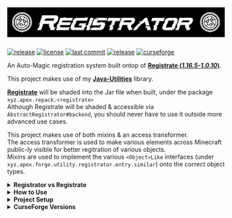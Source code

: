 # ![Registrator](./src/main/resources/banner.png)
[![release](https://github.com/ApexModder/Registrator/actions/workflows/release.yml/badge.svg)](https://github.com/ApexModder/Registrator/actions/workflows/release.yml)
[![license](https://img.shields.io/github/license/ApexModder/Registrator)](https://github.com/ApexModder/Registrator/blob/master/LICENSE)
[![last commit](https://img.shields.io/github/last-commit/ApexModder/Registrator)](https://github.com/ApexModder/Registrator/)
[![release](https://img.shields.io/github/v/release/ApexModder/Registrator)](https://github.com/ApexModder/Registrator/releases)
[![curseforge](https://cf.way2muchnoise.eu/versions/550146.svg)](https://www.curseforge.com/minecraft/mc-mods/registrator)

An Auto-Magic registration system built ontop of [**Registrate (_1.16.5-1.0.10_)**](https://github.com/tterrag1098/Registrate/tree/1.16).

This project makes use of my [**Java-Utilities**](https://github.com/ApexModder/JavaUtilities) library.

[**Registrate**](https://github.com/tterrag1098/Registrate/tree/1.16) will be shaded into the Jar file when built, under the package `xyz.apex.repack.<registrate>`<br>
Although Registrate will be shaded & accessible via `AbstractRegistrator#backend`, you should never have to use it outside more advanced use cases.

This project makes use of both mixins & an access transformer.<br>
The access transformer is used to make various elements across Minecraft public-ly visible for better regitration of various objects.<br>
Mixins are used to implement the various `<Object>Like` interfaces (under `xyz.apex.forge.utility.registrator.entry.similar`) onto the correct object types.

<details>
<summary><b>Registrator vs Registrate</b></summary>

- Adds support for various new Registration types
  - `PaintingType`
  - `PointOfInterestType`
  - `IRecipeSerializer`
  - `SoundEvent`
  - `VillagerProfession`
  - `Structure`

- Custom `RegistryEntry` types & builders
  - Custom builders not only gives access to using custom `RegistryEntry` types, but also more freedom in what can be registered during the building process.
  - Custom `RegistryEntry` types allows for things like `ItemProviderEntry` to implement `IItemProvider` and be considered an `Item` object by the game. This allows for passing in your custom item entries right into places that would usually expect an `Item`.
  - Sub registration type helpers.
    - This is mainly helpful for easier sub `Item` registrations.
    - Things like `ToolItem`, `ArmorItem` use different constructor parameters, many helper methods have been implemented into `AbstractRegistor` to make registering these kinds of items easier.
- Custom DataProviders
  - An extended LanguageProvider (`RegistrateLangExtProvider`) has been implemented and many similar `lang()` methods exist, to allow registering translation for various languages. Whereas vanilla Registrate only supports `en_us` (& auto `en_ud`) by default.
    - To use this provider, look for any `lang` method whose first parameter is `languageKey` this is the 'language code' you wish to add a translation for, constants for all vanilla Minecraft supported language codes can be found in `RegistrateLangExtProvider`.
    - **Note**: `RegistrateLangExtProvider` **DOES NOT** support registering for the `en_us` language code, use the vanilla `RegistrateLangProvider` provider type & methods for this.
  - Various new tags providers for the missing tag types (`Potion`, `Enchantment` & `BlockEntity` / `TileEntity`).
  - A new Sound provider is implemented, although it is not recommended being used. Use the `SoundBuiler` (`AbstractRegistrator#sound(<soundName>, [parentObj])`) methods to build a SoundEvent (RegistryEntry `SoundEntry`).
    - This builder has many useful methods to make building your custom sounds easier, and also automatically generates & appends to your mods `sounds.json` file.
  - TemplatePoolProvider
    - This provider type has not been thoroughly tested but should allow you to generate template pools used during world generation.
    - Use at your own risk.
</details>

<details>
<summary><b>How to Use</b></summary>

For an example mod on how to use Registrator, see the [TestMod here](https://github.com/ApexModder/Registrator/blob/master/src/testmod/java/xyz/apex/forge/testmod/init/TRegistry.java).

This system is used in a very similar way to how vanilla Registrate is used. So their _How to Use_ guide should also be applicable here.
Just substitute any Registrate references for Registrator versions.

Firstly you will need to create a lazily loaded `AbstractRegistrator` object, which will be used & referenced across your entire project.<br>
The easiest method to do this is via the `Registrator#create(<mod_id>)` method.

```java
public static final Lazy<Registrator> REGISTRY = Registrator.create("<YOUR_MOD_ID_HERE>")
```

Once you have a Registrator instance you can then begin building & registering your various objects.

The following will build & register a generic block with US & British translations, require a pickaxe to be broken as well as a generic BlockItem.
```java
public static final BlockEntry<Block> YOUR_BLOCK = REGISTRY.get()
        .block("<your_block_name_here>")
            .lang("Some US Name Here")
            .lang(RegistrateLangExtProvider.EN_GB, "Some British Name Here")
            .harvestTool(ToolType.PICKAXE)
            .requireCorrectToolForDrops()
            .strength(3F, 3F)
        
            .simpleItem()
        .register();
```

To register more advanced object types, a factory method can be appended to the end of any object method.
`block("<your_block_name_here>", [parentObj], <some_block_factory>)`
These factory types take the default constructor parameters of what ever type you are trying to build.
For example, a `BlockFactory` takes in the finalized `AbstractBlock.Properties` object (Similar to how the `Block` constructor takes in a `AbstractBlock.Properties` object).
</details>

<details>
<summary><b>Project Setup</b></summary>

Due to Registrator including a `mods.toml` file, it has to be added as a dependency to your mod.
Unlike how vanilla Registrate includes no mod data and can be shaded right into your mod jar.

To do this, add the following snippet of code to your `mods.toml` file.
```toml
[[dependencies.<YOUR_MOD_ID_HERE>]]
    modId="registrator"
    mandatory=true
    versionRange="[<REGISTRATOR_VERSION>,)"
    ordering="NONE"
    side="BOTH"
```

To include Registrator in your mods `build.gradle` file, We make use of the [CurseMaven Gradle plugin](https://www.cursemaven.com/). <br>
Add the following snippet of code to your `repositories { }` section

```groovy
maven { // CurseForge
    url 'https://cursemaven.com'
    content { includeGroup 'curse.maven' }
}
```

Add the following snippet of code to your `dependencies { }` section<br>
See below for table of CurseForge version IDs

```groovy
compileOnly fg.deobf('curse.maven:registrator-550146:<REGISTRATOR_CURSE_ID>')
runtimeOnly fg.deobf('curse.maven:registrator-550146:<REGISTRATOR_CURSE_ID>')
```

<details>
<summary><b>The following is only required when shipping your mod via CurseForge.</b></summary>

While uploading / editing uploaded releases, find the `Releated Projects` section.<br>
![Releated-Projects](https://i.imgur.com/Lj5jXZj.png)

Search for `Registrator` and click `Add Project` on the right.<br>
This will add Registrator as a dependency on CurseForge. When users download your mod via the CurseForge launcher (or any launchers using CurseForges API), Registrator will automatically be downloaded alongside it.

</details>
</details>

<details>
<summary><b>CurseForge Versions</b></summary>

| Registrator Version  | CurseForge File ID |
|:--------------------:|:---:|
| <b><i>1.0.23</i></b> | [3632643](https://www.curseforge.com/minecraft/mc-mods/registrator/files/3632643) |
| <b><i>1.0.22</i></b> | [3629740](https://www.curseforge.com/minecraft/mc-mods/registrator/files/3629740) |
| <b><i>1.0.21</i></b> | [3624977](https://www.curseforge.com/minecraft/mc-mods/registrator/files/3624977) |
| <b><i>1.0.20</i></b> | [3624959](https://www.curseforge.com/minecraft/mc-mods/registrator/files/3624959) |
| <b><i>1.0.19</i></b> | [3547961](https://www.curseforge.com/minecraft/mc-mods/registrator/files/3547961) |
| <b><i>1.0.18</i></b> | [3543275](https://www.curseforge.com/minecraft/mc-mods/registrator/files/3543275) |
| <b><i>1.0.17</i></b> | [3543253](https://www.curseforge.com/minecraft/mc-mods/registrator/files/3543253) |
| <b><i>1.0.16</i></b> | [3543232](https://www.curseforge.com/minecraft/mc-mods/registrator/files/3543232) |
| <b><i>1.0.15</i></b> | [3543223](https://www.curseforge.com/minecraft/mc-mods/registrator/files/3543223) |
| <b><i>1.0.14</i></b> | [3543214](https://www.curseforge.com/minecraft/mc-mods/registrator/files/3543214) |
| <b><i>1.0.13</i></b> | [3541415](https://www.curseforge.com/minecraft/mc-mods/registrator/files/3541415) |
| <b><i>1.0.12</i></b> | [3541261](https://www.curseforge.com/minecraft/mc-mods/registrator/files/3541261) |
| <b><i>1.0.11</i></b> | [3541252](https://www.curseforge.com/minecraft/mc-mods/registrator/files/3541252) |
| <b><i>1.0.10</i></b> | [3541180](https://www.curseforge.com/minecraft/mc-mods/registrator/files/3541180) |
| <b><i>1.0.9</i></b>  | [3541175](https://www.curseforge.com/minecraft/mc-mods/registrator/files/3541175) |
| <b><i>1.0.8</i></b>  | [3541170](https://www.curseforge.com/minecraft/mc-mods/registrator/files/3541170) |
| <b><i>1.0.7</i></b>  | [3539396](https://www.curseforge.com/minecraft/mc-mods/registrator/files/3539396) |
| <b><i>1.0.6</i></b>  | [3539331](https://www.curseforge.com/minecraft/mc-mods/registrator/files/3539331) |
| <b><i>1.0.5</i></b>  | [3538337](https://www.curseforge.com/minecraft/mc-mods/registrator/files/3538337) |
| <b><i>1.0.4</i></b>  | [3537821](https://www.curseforge.com/minecraft/mc-mods/registrator/files/3537821) |
| <b><i>1.0.3</i></b>  | [3537477](https://www.curseforge.com/minecraft/mc-mods/registrator/files/3537477) |
| <b><i>1.0.2</i></b>  | [3537398](https://www.curseforge.com/minecraft/mc-mods/registrator/files/3537398) |
| <b><i>1.0.1</i></b>  | [3537338](https://www.curseforge.com/minecraft/mc-mods/registrator/files/3537338) |

</details>